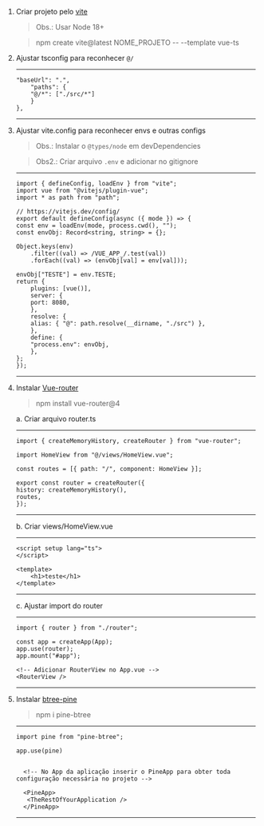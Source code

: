 1.  Criar projeto pelo [vite](https://vite.dev/guide/)

    > Obs.: Usar Node 18+

    > npm create vite@latest NOME_PROJETO -- --template vue-ts

2.  Ajustar tsconfig para reconhecer `@/`
    ***
        "baseUrl": ".",
            "paths": {
            "@/*": ["./src/*"]
            }
        },
    ***
3.  Ajustar vite.config para reconhecer envs e outras configs

    > Obs.: Instalar o `@types/node` em devDependencies

    > Obs2.: Criar arquivo `.env` e adicionar no gitignore

    ***

        import { defineConfig, loadEnv } from "vite";
        import vue from "@vitejs/plugin-vue";
        import * as path from "path";

        // https://vitejs.dev/config/
        export default defineConfig(async ({ mode }) => {
        const env = loadEnv(mode, process.cwd(), "");
        const envObj: Record<string, string> = {};

        Object.keys(env)
            .filter((val) => /VUE_APP_/.test(val))
            .forEach((val) => (envObj[val] = env[val]));

        envObj["TESTE"] = env.TESTE;
        return {
            plugins: [vue()],
            server: {
            port: 8080,
            },
            resolve: {
            alias: { "@": path.resolve(__dirname, "./src") },
            },
            define: {
            "process.env": envObj,
            },
        };
        });

    ***

4.  Instalar [Vue-router](https://router.vuejs.org/installation.html)

    > npm install vue-router@4

    a. Criar arquivo router.ts

    ***

        import { createMemoryHistory, createRouter } from "vue-router";

        import HomeView from "@/views/HomeView.vue";

        const routes = [{ path: "/", component: HomeView }];

        export const router = createRouter({
        history: createMemoryHistory(),
        routes,
        });

    ***

    b. Criar views/HomeView.vue

    ***

        <script setup lang="ts">
        </script>

        <template>
            <h1>teste</h1>
        </template>

    ***

    c. Ajustar import do router

    ***

        import { router } from "./router";

        const app = createApp(App);
        app.use(router);
        app.mount("#app");

        <!-- Adicionar RouterView no App.vue -->
        <RouterView />

    ***

5.  Instalar [btree-pine](https://www.npmjs.com/package/pine-btree)

    > npm i pine-btree

    ***

        import pine from "pine-btree";

        app.use(pine)


          <!-- No App da aplicação inserir o PineApp para obter toda configuração necessária no projeto -->

          <PineApp>
           <TheRestOfYourApplication />
          </PineApp>

    ***
